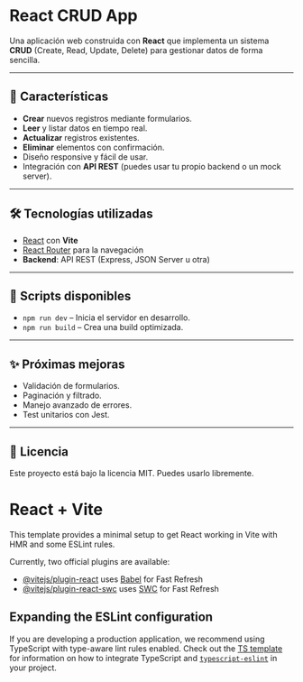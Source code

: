 # React CRUD App

Una aplicación web construida con **React** que implementa un sistema **CRUD** (Create, Read, Update, Delete) para gestionar datos de forma sencilla.

---

## 🚀 Características

- **Crear** nuevos registros mediante formularios.
- **Leer** y listar datos en tiempo real.
- **Actualizar** registros existentes.
- **Eliminar** elementos con confirmación.
- Diseño responsive y fácil de usar.
- Integración con **API REST** (puedes usar tu propio backend o un mock server).

---

## 🛠️ Tecnologías utilizadas

- [React](https://reactjs.org/) con **Vite**
- [React Router](https://reactrouter.com/) para la navegación
- **Backend**: API REST (Express, JSON Server u otra)

---

## 🧪 Scripts disponibles

- `npm run dev` – Inicia el servidor en desarrollo.
- `npm run build` – Crea una build optimizada.

---

## ✨ Próximas mejoras

- Validación de formularios.
- Paginación y filtrado.
- Manejo avanzado de errores.
- Test unitarios con Jest.

---

## 📝 Licencia

Este proyecto está bajo la licencia MIT. Puedes usarlo libremente.

# React + Vite

This template provides a minimal setup to get React working in Vite with HMR and some ESLint rules.

Currently, two official plugins are available:

- [@vitejs/plugin-react](https://github.com/vitejs/vite-plugin-react/blob/main/packages/plugin-react) uses [Babel](https://babeljs.io/) for Fast Refresh
- [@vitejs/plugin-react-swc](https://github.com/vitejs/vite-plugin-react/blob/main/packages/plugin-react-swc) uses [SWC](https://swc.rs/) for Fast Refresh

## Expanding the ESLint configuration

If you are developing a production application, we recommend using TypeScript with type-aware lint rules enabled. Check out the [TS template](https://github.com/vitejs/vite/tree/main/packages/create-vite/template-react-ts) for information on how to integrate TypeScript and [`typescript-eslint`](https://typescript-eslint.io) in your project.
